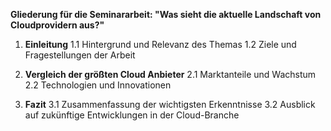 **Gliederung für die Seminararbeit: "Was sieht die aktuelle Landschaft von Cloudprovidern aus?"**

1. **Einleitung**
   1.1 Hintergrund und Relevanz des Themas
   1.2 Ziele und Fragestellungen der Arbeit

2. **Vergleich der größten Cloud Anbieter**
   2.1 Marktanteile und Wachstum
   2.2 Technologien und Innovationen

3. **Fazit**
   3.1 Zusammenfassung der wichtigsten Erkenntnisse
   3.2 Ausblick auf zukünftige Entwicklungen in der Cloud-Branche

